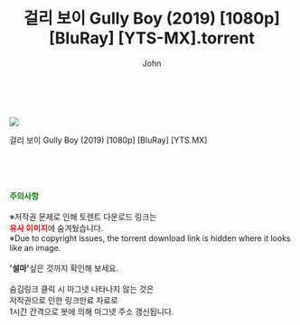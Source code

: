 ﻿---
layout: post
title:  "    걸리 보이 Gully Boy (2019) [1080p] [BluRay] [YTS-MX].torrent"
author: John
categories: [ 영화 ]
tags: [  ]
image: https://torrentrj55.com/uploadfile/full/29fbb3a590a56560209fca43e0b595f44018eb3a.jpg 
description: "    걸리 보이 Gully Boy (2019) [1080p] [BluRay] [YTS-MX] torrent 정보 공유"
toc: true
toc_sticky: true
---

<br>
<p><img src="https://torrentrj55.com/uploadfile/full/29fbb3a590a56560209fca43e0b595f44018eb3a.jpg"/></p>
 걸리 보이 Gully Boy (2019) [1080p] [BluRay] [YTS.MX]  
    
<br><br><br>
<p data-ke-size="size16"><b><span style="color: green;">주의사항</span></b><br /><br />※저작권 문제로 인해 토렌트 다운로드 링크는<br /><b><span style="color: red;">유사 이미지</span></b>에 숨겨뒀습니다.<br />※Due to copyright issues, the torrent download link is hidden where it looks like an image.<br /><br /><b>'설마'</b>싶은 것까지 확인해 보세요.<br /><br />숨김링크 클릭 시 마그넷 나타나지 않는 것은<br />저작권으로 인한 링크만료 자료로<br />1시간 간격으로 봇에 의해 마그넷 주소 갱신됩니다.</p>
